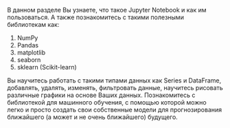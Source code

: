 В данном разделе Вы узнаете, что такое Jupyter Notebook и как им пользоваться.
А также познакомитесь с такими полезными библиотекам как:
1. NumPy
1. Pandas
1. matplotlib
1. seaborn
1. sklearn (Scikit-learn)

Вы научитесь работать с такими типами данных как Series и DataFrame, добавлять, удалять, изменять, фильтровать данные, научитесь рисовать различные графики на основе Ваших данных.
Познакомитесь с библиотекой для машинного обучения, с помощью которой можно легко и просто создать свои собственные модели для прогнозирования ближайшего (а может и не очень ближайшего) будущего.

